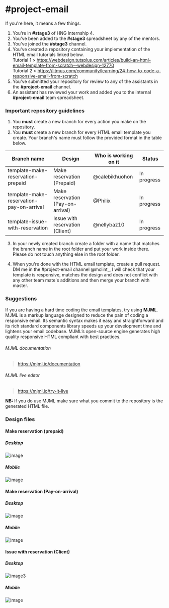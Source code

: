 # #project-email

If you're here, it means a few things.

1.  You're in <strong>#stage3</strong> of HNG Internship 4.
2.  You've been added to the <strong>#stage3</strong> spreadsheet by any of the mentors.
3.  You've joined the <strong>#stage3</strong> channel.
4.  You've created a repository containing your implementation of the HTML email tutorials linked below.
    <br>
    Tutorial 1 > https://webdesign.tutsplus.com/articles/build-an-html-email-template-from-scratch--webdesign-12770
    <br>
    Tutorial 2 > https://litmus.com/community/learning/24-how-to-code-a-responsive-email-from-scratch
5.  You've submitted your repository for review to any of the assistants in the <strong>#project-email</strong> channel.
6.  An assistant has reviewed your work and added you to the internal <strong>#project-email</strong> team spreadsheet.

### Important repository guidelines

1.  You <strong>must</strong> create a new branch for every action you make on the repository.
2.  You <strong>must</strong> create a new branch for every HTML email template you create. Your branch's name must follow the provided format in the table below.

| Branch name                              | Design                            | Who is working on it | Status      |
| ---------------------------------------- | --------------------------------- | -------------------- | ----------- |
| template-make-reservation-prepaid        | Make reservation (Prepaid)        | @calebikhuohon       | In progress |
| template-make-reservation-pay-on-arrival | Make reservation (Pay-on-arrival) | @Philix              | In progress |
| template-issue-with-reservation          | Issue with reservation (Client)   | @nellybaz10          | In progress |

3.  In your newly created branch create a folder with a name that matches the branch name in the root folder and put your work inside there. Please do not touch anything else in the root folder.

4.  When you're done with the HTML email template, create a pull request. DM me in the #project-email channel @mclint\_, I will check that your template is responsive, matches the design and does not conflict with any other team mate's additions and then merge your branch with master.

### Suggestions

If you are having a hard time coding the email templates, try using <strong>MJML</strong>.
<br>
MJML is a markup language designed to reduce the pain of coding a responsive email. Its semantic syntax makes it easy and straightforward and its rich standard components library speeds up your development time and lightens your email codebase. MJML’s open-source engine generates high quality responsive HTML compliant with best practices.

###### MJML documentation

> https://mjml.io/documentation

###### MJML live editor

> https://mjml.io/try-it-live

<strong>NB:</strong> If you do use MJML make sure what you commit to the repository is the generated HTML file.

### Design files

#### Make reservation (prepaid)

##### Desktop

![image](https://res.cloudinary.com/mclint-cdn/image/upload/v1523521664/Make_Reservation_Prepaid.svg)

##### Mobile

![image](https://res.cloudinary.com/mclint-cdn/image/upload/v1523521874/mobile_size_1.svg)

#### Make reservation (Pay-on-arrival)

##### Desktop

![image](https://res.cloudinary.com/mclint-cdn/image/upload/v1523521881/mobile_size_2.png)

##### Mobile

![image](https://res.cloudinary.com/mclint-cdn/image/upload/v1523521619/mobile_size.svg)

#### Issue with reservation (Client)

##### Desktop

![image3](https://res.cloudinary.com/mclint-cdn/image/upload/v1523522108/issue_with_reservation_client.png)

##### Mobile

![image](https://res.cloudinary.com/mclint-cdn/image/upload/v1523521881/mobile_size_2.png)

